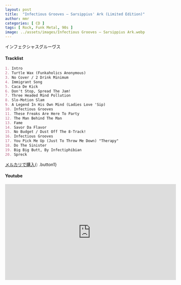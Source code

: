 ```yaml
---
layout: post
title:  "Infectious Grooves – Sarsippius' Ark (Limited Edition)"
author: mmr
categories: [ CD ]
tags: [ Rock, Funk Metal, 90s ]
image: ../assets/images/Infectious Grooves – Sarsippius Ark.webp
---
```


インフェクシャスグルーヴス

#### Tracklist
```md
1. Intro
2. Turtle Wax (Funkaholics Anonymous)
3. No Cover / 2 Drink Minimum
4. Immigrant Song
5. Caca De Kick
6. Don't Stop, Spread The Jam!
7. Three Headed Mind Pollution
8. Slo-Motion Slam
9. A Legend In His Own Mind (Ladies Love 'Sip)
10. Infectious Grooves
11. These Freaks Are Here To Party
12. The Man Behind The Man
13. Fame
14. Savor Da Flavor
15. No Budget / Dust Off The 8-Track!
16. Infectious Grooves
17. You Pick Me Up (Just To Throw Me Down) "Therapy"
18. Do The Sinister
19. Big Big Butt, By Infectiphibian
20. Spreck
```

[メルカリで購入](https://jp.mercari.com/item/m71622219554?afid=6142608987){: .button1}

#### Youtube
<iframe width="560" height="315" src="https://www.youtube.com/embed/3Wtkkxdua8c?si=BjnwCWlotVYa5TiK" title="YouTube video player" frameborder="0" allow="accelerometer; autoplay; clipboard-write; encrypted-media; gyroscope; picture-in-picture; web-share" referrerpolicy="strict-origin-when-cross-origin" allowfullscreen></iframe>